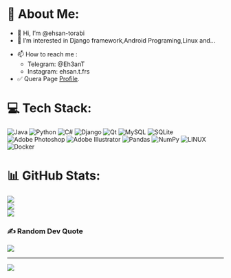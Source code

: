 # 💫 About Me:
- 👋 Hi, I’m @ehsan-torabi
- 👀 I’m interested in Django framework,Android Programing,Linux and...
<!-- - 🌱 I’m currently learning Java -->
- 📫 How to reach me :
    - Telegram: @Eh3anT
    - Instagram: ehsan.t.frs
- :white_check_mark: Quera Page [Profile](https://quera.org/profile/Eh3anT).




# 💻 Tech Stack:
![Java](https://img.shields.io/badge/java-%23ED8B00.svg?style=flat-square&logo=java&logoColor=white) ![Python](https://img.shields.io/badge/python-3670A0?style=flat-square&logo=python&logoColor=ffdd54) ![C#](https://img.shields.io/badge/c%23-%23239120.svg?style=flat-square&logo=c-sharp&logoColor=white) ![Django](https://img.shields.io/badge/django-%23092E20.svg?style=flat-square&logo=django&logoColor=white) ![Qt](https://img.shields.io/badge/Qt-%23217346.svg?style=flat-square&logo=Qt&logoColor=white) ![MySQL](https://img.shields.io/badge/mysql-%2300f.svg?style=flat-square&logo=mysql&logoColor=white) ![SQLite](https://img.shields.io/badge/sqlite-%2307405e.svg?style=flat-square&logo=sqlite&logoColor=white) ![Adobe Photoshop](https://img.shields.io/badge/adobephotoshop-%2331A8FF.svg?style=flat-square&logo=adobephotoshop&logoColor=white) ![Adobe Illustrator](https://img.shields.io/badge/adobeillustrator-%23FF9A00.svg?style=flat-square&logo=adobeillustrator&logoColor=white) ![Pandas](https://img.shields.io/badge/pandas-%23150458.svg?style=flat-square&logo=pandas&logoColor=white) ![NumPy](https://img.shields.io/badge/numpy-%23013243.svg?style=flat-square&logo=numpy&logoColor=white) ![LINUX](https://img.shields.io/badge/Linux-FCC624?style=flat-square&logo=linux&logoColor=black) ![Docker](https://img.shields.io/badge/docker-%230db7ed.svg?style=flat-square&logo=docker&logoColor=white)
# 📊 GitHub Stats:
![](https://github-readme-stats.vercel.app/api?username=ehsan-torabi&theme=onedark&hide_border=false&include_all_commits=true&count_private=true)<br/>
![](https://github-readme-streak-stats.herokuapp.com/?user=ehsan-torabi&theme=onedark&hide_border=false)<br/>
![](https://github-readme-stats.vercel.app/api/top-langs/?username=ehsan-torabi&theme=onedark&hide_border=false&include_all_commits=true&count_private=true&layout=compact)

### ✍️ Random Dev Quote
![](https://quotes-github-readme.vercel.app/api?type=horizontal&theme=tokyonight)




---
[![](https://visitcount.itsvg.in/api?id=ehsan-torabi&icon=6&color=6)](https://visitcount.itsvg.in)

<!-- Proudly created with GPRM ( https://gprm.itsvg.in ) -->
